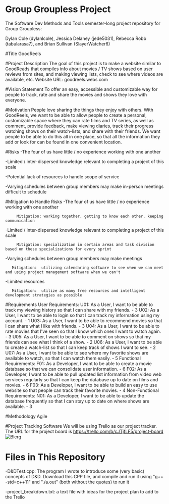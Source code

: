 # Group Groupless Project
The Software Dev Methods and Tools semester-long project repository for Group Groupless:

Dylan Cole (dylanlcole), Jessica Delaney (jede5031), Rebecca Robb (tabularasa7), and Brian Sullivan (SlayerWatcher6)

#Title
GoodReels

#Project Description
The goal of this project is to make a website similar to GoodReads that compiles info about movies / TV shows based on user reviews from sites, and making viewing lists, check to see where videos are available, etc.
Website URL: goodreels.webs.com

#Vision Statement
To offer an easy, accessible and customizable way for people to track, rate and share the movies and shows they love with everyone.

#Motivation
People love sharing the things they enjoy with others. With GoodReels, we want to be able to allow people to create a personal, customizable space where they can rate films and TV series, as well as comment, provide feedback, make viewing diaries, track their progress watching shows on their watch-lists, and share with their friends.  We want people to be able to do this all in one place, so that all the information they add or look for can be found in one convenient location.

#Risks
-The four of us have little / no experience working with one another

-Limited / inter-dispersed knowledge relevant to completing a project of this scale

-Potential lack of resources to handle scope of service

-Varying schedules between group members may make in-person meetings difficult to schedule

#Mitigation to Handle Risks
-The four of us have little / no experience working with one another

         Mitigation: working together, getting to know each other, keeping communication
         
-Limited / inter-dispersed knowledge relevant to completing a project of this scale

         Mitigation: specialization in certain areas and task division based on these specializations for every sprint
         
-Varying schedules between group members may make meetings

       Mitigation:  utilizing calendaring software to see when we can meet and using project management software when we can't
       
-Limited resources

       Mitigation:  utilize as many free resources and intelligent development strategies as possible
       

#Requirements
User Requirements:
U01: As a User, I want to be able to track my viewing history so that I can share with my friends. - 3
U02: As a User, I want to be able to login so that I can track my information using my account. - 1
U03: As a User, I want to be able to recommend movies so that I can share what I like with friends. - 3
U04: As a User, I want to be able to rate movies that I've seen so that I know which ones I want to watch again. - 3
U05: As a User, I want to be able to comment on shows so that my friends can see what I think of a show. - 2
U06: As a User, I want to be able to create a watch-list so that I can keep track of shows I want to see. - 2
U07: As a User, I want to be able to see where my favorite shows are available to watch, so that I can watch them easily. - 5
Functional Requirements:
F01: As a Developer, I want to be able to create a movie database so that we can consolidate user information. - 6
F02: As a Developer, I want to be able to pull updated list information from video web services regularly so that I can keep the database up to date on films and movies. - 6 
F03: As a Developer, I want to be able to build an easy to use website so that people can track their favorite movies. - 4
Non-Functional Requirements:
N01: As a Developer, I want to be able to update the database frequently so that I can stay up to date on where shows are available. - 3

#Methodology
Agile

#Project Tracking Software
We will be using Trello as our project tracker. The URL for the project board is https://trello.com/b/cJTjfLF5/project-board	
![Blerg](http://i.imgur.com/DAx7LuO.jpg)

# Files in This Repository
-D&DTest.cpp: The program I wrote to introduce some (very basic) concepts of D&D. Download this CPP file, and compile and run it using "g++ -std=c++11" and "./a.out" (both without the quotes) to run it

-project_breakdown.txt: a text file with ideas for the project plan to add to the Trello
